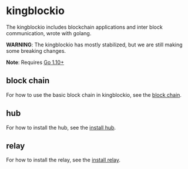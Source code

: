 # kingblockio

The kingblockio includes blockchain applications and inter block communication, wrote with golang.

**WARNING**: The kingblockio has mostly stabilized, but we are still making some breaking changes.

**Note**: Requires [Go 1.10+](https://golang.org/dl/)

## block chain

For how to use the basic block chain in kingblockio, see the
[block chain](https://github.com/kingblockio).

## hub

For how to install the hub, see the 
[install hub](https://github.com/kingblockio).

## relay

For how to install the relay, see the 
[install relay](https://github.com/kingblockio).
